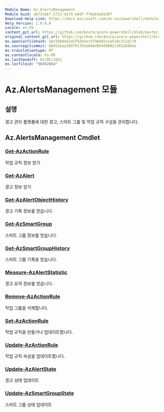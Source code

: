 ```yaml
---
Module Name: Az.AlertsManagement
Module Guid: ab73cb67-5713-4179-b6d7-f76ab3ad148f
Download Help Link: https://docs.microsoft.com/en-us/powershell/module/az.alertsmanagement
Help Version: 1.0.0.0
Locale: en-US
content_git_url: https://github.com/Azure/azure-powershell/blob/master/src/AlertsManagement/AlertsManagement/help/Az.AlertsManagement.md
original_content_git_url: https://github.com/Azure/azure-powershell/blob/master/src/AlertsManagement/AlertsManagement/help/Az.AlertsManagement.md
ms.openlocfilehash: e8c5db8e6145f5d41ec5f96dd2cea510c212dc70
ms.sourcegitcommit: 68451baa389791703e666d95469602c5652609ee
ms.translationtype: MT
ms.contentlocale: ko-KR
ms.lasthandoff: 01/05/2021
ms.locfileid: "98492664"
---
```

# Az.AlertsManagement 모듈
## 설명
경고 관리 플랫폼에 대한 경고, 스마트 그룹 및 작업 규칙 구성을 관리합니다.

## Az.AlertsManagement Cmdlet
### [Get-AzActionRule](Get-AzActionRule.md)
작업 규칙 정보 얻기

### [Get-AzAlert](Get-AzAlert.md)
경고 정보 얻기

### [Get-AzAlertObjectHistory](Get-AzAlertObjectHistory.md)
경고 기록 정보를 얻습니다.

### [Get-AzSmartGroup](Get-AzSmartGroup.md)
스마트 그룹 정보를 얻습니다.

### [Get-AzSmartGroupHistory](Get-AzSmartGroupHistory.md)
스마트 그룹 기록을 얻습니다.

### [Measure-AzAlertStatistic](Measure-AzAlertStatistic.md)
경고 요약 정보를 얻습니다.

### [Remove-AzActionRule](Remove-AzActionRule.md)
작업 그룹을 삭제합니다.

### [Set-AzActionRule](Set-AzActionRule.md)
작업 규칙을 만들거나 업데이트합니다.

### [Update-AzActionRule](Update-AzActionRule.md)
작업 규칙 속성을 업데이트합니다.

### [Update-AzAlertState](Update-AzAlertState.md)
경고 상태 업데이트

### [Update-AzSmartGroupState](Update-AzSmartGroupState.md)
스마트 그룹 상태 업데이트

